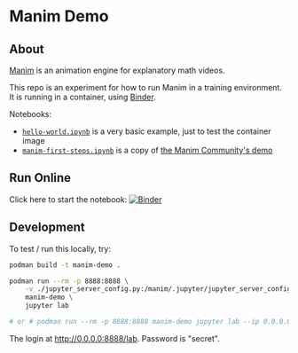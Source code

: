 # Manim Demo

## About

[Manim](https://www.manim.community/) is an animation engine for explanatory math videos.

This repo is an experiment for how to run Manim in a training environment.
It is running in a container, using [Binder](https://mybinder.readthedocs.io/en/latest/index.html).

Notebooks:

- [`hello-world.ipynb`](hello-world.ipynb) is a very basic example, just to test the container image
- [`manim-first-steps.ipynb`](manim-first-steps.ipynb) is a copy of [the Manim Community's demo](https://github.com/ManimCommunity/jupyter_examples/blob/main/First%20Steps%20with%20Manim.ipynb)

## Run Online

Click here to start the notebook: [![Binder](https://mybinder.org/badge_logo.svg)](https://mybinder.org/v2/gh/clifford2/manim-demo/main?urlpath=%2Fdoc%2Ftree%2Fhello-world.ipynb)

## Development

To test / run this locally, try:

```sh
podman build -t manim-demo .

podman run --rm -p 8888:8888 \
	-v ./jupyter_server_config.py:/manim/.jupyter/jupyter_server_config.py:ro,Z \
	manim-demo \
	jupyter lab

# or # podman run --rm -p 8888:8888 manim-demo jupyter lab --ip 0.0.0.0
```

The login at <http://0.0.0.0:8888/lab>. Password is "secret".
